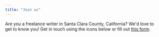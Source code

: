 ```yaml
---
title: "Join us"
---
```

Are you a freelance writer in Santa Clara County, California? We'd love to get to know you! Get in touch using the icons below or fill out [this form](https://forms.gle/YTv94PkPpETJgNhq7).
